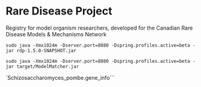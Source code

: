 # Rare Disease Project

Registry for model organism researchers, developed for the Canadian Rare
Disease Models &amp; Mechanisms Network

```
sudo java -Xmx1024m -Dserver.port=8080 -Dspring.profiles.active=beta -jar rdp-1.5.0-SNAPSHOT.jar
```


```
sudo java -Xmx1024m -Dserver.port=8080 -Dspring.profiles.active=beta -jar target/ModelMatcher.jar
```

`Schizosaccharomyces_pombe.gene_info```